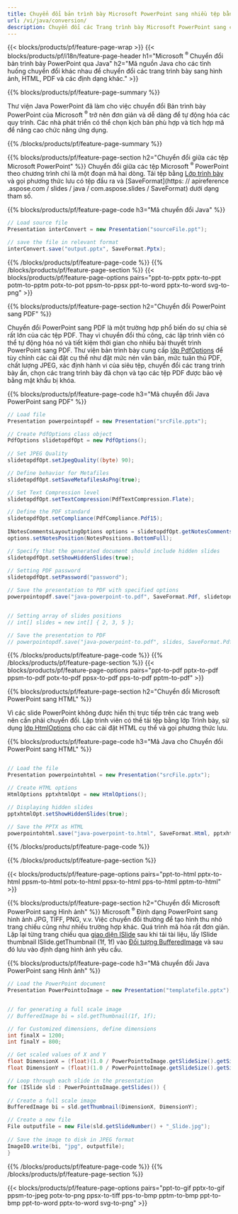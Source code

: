 ```yaml
---
title: Chuyển đổi bản trình bày Microsoft PowerPoint sang nhiều tệp bằng Java
url: /vi/java/conversion/
description: Chuyển đổi các Trang trình bày Microsoft PowerPoint sang các tệp khác nhau bao gồm định dạng HTML, PDF và hình ảnh trong các ứng dụng dựa trên Java.
---
```


{{< blocks/products/pf/feature-page-wrap >}}
{{< blocks/products/pf/i18n/feature-page-header h1="Microsoft <sup> ® </sup> Chuyển đổi bản trình bày PowerPoint qua Java" h2="Mã nguồn Java cho các tình huống chuyển đổi khác nhau để chuyển đổi các trang trình bày sang hình ảnh, HTML, PDF và các định dạng khác." >}}

{{% blocks/products/pf/feature-page-summary %}}

Thư viện Java PowerPoint đã làm cho việc chuyển đổi Bản trình bày PowerPoint của Microsoft <sup> ® </sup> trở nên đơn giản và dễ dàng để tự động hóa các quy trình. Các nhà phát triển có thể chọn kịch bản phù hợp và tích hợp mã để nâng cao chức năng ứng dụng. 

{{% /blocks/products/pf/feature-page-summary  %}}

{{% blocks/products/pf/feature-page-section  h2="Chuyển đổi giữa các tệp Microsoft PowerPoint" %}}
Chuyển đổi giữa các tệp Microsoft <sup> ® </sup> PowerPoint theo chương trình chỉ là một đoạn mã hai dòng. Tải tệp bằng [Lớp trình bày](https://apireference.aspose.com/slides/java/com.aspose.slides/Presentation) và gọi phương thức lưu có tệp đầu ra và [SaveFormat](https: // apireference .aspose.com / slides / java / com.aspose.slides / SaveFormat) dưới dạng tham số.

{{% blocks/products/pf/feature-page-code h3="Mã chuyển đổi Java" %}}

```cs
// Load source file
Presentation interConvert = new Presentation("sourceFile.ppt");

// save the file in relevant format
interConvert.save("output.pptx", SaveFormat.Pptx);   
```
{{% /blocks/products/pf/feature-page-code  %}}
{{% /blocks/products/pf/feature-page-section %}}
{{< blocks/products/pf/feature-page-options pairs="ppt-to-pptx pptx-to-ppt potm-to-pptm potx-to-pot ppsm-to-ppsx ppt-to-word pptx-to-word svg-to-png" >}}


{{% blocks/products/pf/feature-page-section  h2="Chuyển đổi PowerPoint sang PDF" %}}

Chuyển đổi PowerPoint sang PDF là một trường hợp phổ biến do sự chia sẻ rất lớn của các tệp PDF. Thay vì chuyển đổi thủ công, các lập trình viên có thể tự động hóa nó và tiết kiệm thời gian cho nhiều bài thuyết trình PowerPoint sang PDF. Thư viện bản trình bày cung cấp [lớp PdfOptions](https://apireference.aspose.com/java/slides/com.aspose.slides/PdfOptions) để tùy chỉnh các cài đặt cụ thể như đặt mức nén văn bản, mức tuân thủ PDF, chất lượng JPEG, xác định hành vi của siêu tệp, chuyển đổi các trang trình bày ẩn, chọn các trang trình bày đã chọn và tạo các tệp PDF được bảo vệ bằng mật khẩu bị khóa.

{{% blocks/products/pf/feature-page-code h3="Mã chuyển đổi Java PowerPoint sang PDF" %}}

```cs
// Load file
Presentation powerpointopdf = new Presentation("srcFile.pptx");

// Create PdfOptions class object
PdfOptions slidetopdfOpt = new PdfOptions();
               
// Set JPEG Quality
slidetopdfOpt.setJpegQuality((byte) 90);

// Define behavior for Metafiles
slidetopdfOpt.setSaveMetafilesAsPng(true);

// Set Text Compression level
slidetopdfOpt.setTextCompression(PdfTextCompression.Flate);

// Define the PDF standard
slidetopdfOpt.setCompliance(PdfCompliance.Pdf15);
              
INotesCommentsLayoutingOptions options = slidetopdfOpt.getNotesCommentsLayouting();
options.setNotesPosition(NotesPositions.BottomFull);

// Specify that the generated document should include hidden slides
slidetopdfOpt.setShowHiddenSlides(true);
	
// Setting PDF password
slidetopdfOpt.setPassword("password");	

// Save the presentation to PDF with specified options
powerpointopdf.save("java-powerpoint-to.pdf", SaveFormat.Pdf, slidetopdfOpt);


// Setting array of slides positions
// int[] slides = new int[] { 2, 3, 5 };

// Save the presentation to PDF
// powerpointopdf.save("java-powerpoint-to.pdf", slides, SaveFormat.Pdf);

```
{{% /blocks/products/pf/feature-page-code  %}}
{{% /blocks/products/pf/feature-page-section %}}
{{< blocks/products/pf/feature-page-options pairs="ppt-to-pdf pptx-to-pdf ppsm-to-pdf potx-to-pdf ppsx-to-pdf pps-to-pdf pptm-to-pdf" >}}


{{% blocks/products/pf/feature-page-section  h2="Chuyển đổi Microsoft PowerPoint sang HTML" %}}

Vì các slide PowerPoint không được hiển thị trực tiếp trên các trang web nên cần phải chuyển đổi. Lập trình viên có thể tải tệp bằng lớp Trình bày, sử dụng [lớp HtmlOptions](https://apireference.aspose.com/slides/java/com.aspose.slides/HtmlOptions) cho các cài đặt HTML cụ thể và gọi phương thức lưu.

{{% blocks/products/pf/feature-page-code h3="Mã Java cho Chuyển đổi PowerPoint sang HTML" %}}

```cs

// Load the file
Presentation powerpointohtml = new Presentation("srcFile.pptx");

// Create HTML options
HtmlOptions pptxhtmlOpt = new HtmlOptions();

// Displaying hidden slides
pptxhtmlOpt.setShowHiddenSlides(true);

// Save the PPTX as HTML
powerpointohtml.save("java-powerpoint-to.html", SaveFormat.Html, pptxhtmlOpt); 

```
{{% /blocks/products/pf/feature-page-code %}}

{{% /blocks/products/pf/feature-page-section %}}

{{< blocks/products/pf/feature-page-options pairs="ppt-to-html pptx-to-html ppsm-to-html potx-to-html ppsx-to-html pps-to-html pptm-to-html" >}}

{{% blocks/products/pf/feature-page-section  h2="Chuyển đổi Microsoft PowerPoint sang Hình ảnh" %}}
Microsoft <sup> ® </sup> Định dạng PowerPoint sang hình ảnh JPG, TIFF, PNG, v.v. Việc chuyển đổi thường để tạo hình thu nhỏ trang chiếu cũng như nhiều trường hợp khác. Quá trình mã hóa rất đơn giản. Lặp lại từng trang chiếu qua [giao diện ISlide](https://apireference.aspose.com/slides/java/com.aspose.slides/ISlide) sau khi tải tài liệu, lấy ISlide thumbnail ISlide.getThumbnail (1f, 1f) vào [Đối tượng BufferedImage](https://docs.oracle.com/javase/7/docs/api/java/awt/image/BufferedImage.html) và sau đó lưu vào định dạng hình ảnh yêu cầu. 

{{% blocks/products/pf/feature-page-code h3="Mã chuyển đổi Java PowerPoint sang Hình ảnh" %}}
```cs
// Load the PowerPoint document
Presentation PowerPointtoImage = new Presentation("templatefile.pptx");


// for generating a full scale image
// BufferedImage bi = sld.getThumbnail(1f, 1f);

// for Customized dimensions, define dimensions
int finalX = 1200;
int finalY = 800;

// Get scaled values of X and Y
float DimensionX = (float)(1.0 / PowerPointtoImage.getSlideSize().getSize().getWidth()) * finalX;
float DimensionY = (float)(1.0 / PowerPointtoImage.getSlideSize().getSize().getHeight()) * finalY;

// Loop through each slide in the presentation
for (ISlide sld : PowerPointtoImage.getSlides()) {
	
// Create a full scale image
BufferedImage bi = sld.getThumbnail(DimensionX, DimensionY);

// Create a new file
File outputfile = new File(sld.getSlideNumber() + "_Slide.jpg");
	
// Save the image to disk in JPEG format
ImageIO.write(bi, "jpg", outputfile);
}
```
{{% /blocks/products/pf/feature-page-code %}}
{{% /blocks/products/pf/feature-page-section %}}

{{< blocks/products/pf/feature-page-options pairs="ppt-to-gif pptx-to-gif ppsm-to-jpeg potx-to-png ppsx-to-tiff pps-to-bmp pptm-to-bmp ppt-to-bmp ppt-to-word pptx-to-word svg-to-png" >}}